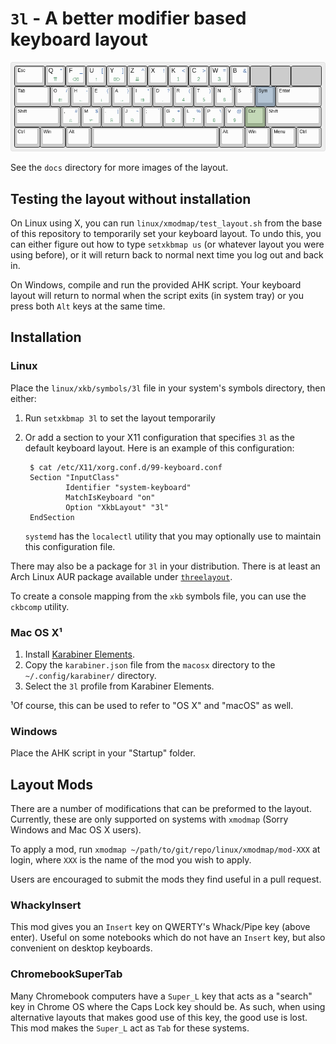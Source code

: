 # `3l` - A better modifier based keyboard layout

![Three Layout Reference Image](https://raw.githubusercontent.com/jackrosenthal/threelayout/master/docs/standard_three.png)

See the `docs` directory for more images of the layout.

## Testing the layout without installation

On Linux using X, you can run `linux/xmodmap/test_layout.sh` from the base of
this repository to temporarily set your keyboard layout. To undo this, you can
either figure out how to type `setxkbmap us` (or whatever layout you were using
before), or it will return back to normal next time you log out and back in.

On Windows, compile and run the provided AHK script. Your keyboard layout will
return to normal when the script exits (in system tray) or you press both `Alt`
keys at the same time.

## Installation

### Linux

Place the `linux/xkb/symbols/3l` file in your system's symbols directory, then
either:

1. Run `setxkbmap 3l` to set the layout temporarily
2. Or add a section to your X11 configuration that specifies `3l` as the
   default keyboard layout. Here is an example of this configuration:

        $ cat /etc/X11/xorg.conf.d/99-keyboard.conf
        Section "InputClass"
                Identifier "system-keyboard"
                MatchIsKeyboard "on"
                Option "XkbLayout" "3l"
        EndSection

    `systemd` has the `localectl` utility that you may optionally use to
    maintain this configuration file.

There may also be a package for `3l` in your distribution. There is at least an
Arch Linux AUR package available under
[`threelayout`](https://aur.archlinux.org/packages/threelayout).

To create a console mapping from the `xkb` symbols file, you can use the
`ckbcomp` utility.

### Mac OS X¹

1. Install [Karabiner Elements](https://github.com/tekezo/Karabiner-Elements).
2. Copy the `karabiner.json` file from the `macosx` directory to the
   `~/.config/karabiner/` directory.
3. Select the `3l` profile from Karabiner Elements.

¹Of course, this can be used to refer to "OS X" and "macOS" as well.

### Windows

Place the AHK script in your "Startup" folder.

## Layout Mods

There are a number of modifications that can be preformed to the layout.
Currently, these are only supported on systems with `xmodmap` (Sorry Windows
and Mac OS X users).

To apply a mod, run `xmodmap ~/path/to/git/repo/linux/xmodmap/mod-XXX` at
login, where `XXX` is the name of the mod you wish to apply.

Users are encouraged to submit the mods they find useful in a pull request.

### WhackyInsert

This mod gives you an `Insert` key on QWERTY's Whack/Pipe key (above enter).
Useful on some notebooks which do not have an `Insert` key, but also convenient
on desktop keyboards.

### ChromebookSuperTab

Many Chromebook computers have a `Super_L` key that acts as a "search" key in
Chrome OS where the Caps Lock key should be. As such, when using alternative
layouts that makes good use of this key, the good use is lost. This mod
makes the `Super_L` act as `Tab` for these systems.

